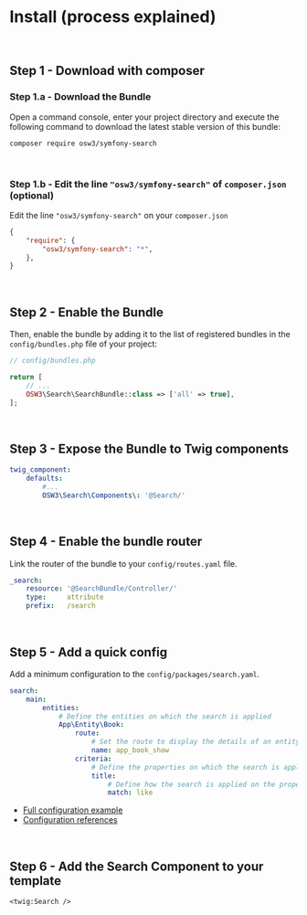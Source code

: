 # Install (process explained)

<br>

## Step 1 - Download with composer

### Step 1.a - Download the Bundle

Open a command console, enter your project directory and execute the
following command to download the latest stable version of this bundle:

```console
composer require osw3/symfony-search
```

<br>

### Step 1.b - Edit the line `"osw3/symfony-search"` of `composer.json` (optional)

Edit the line `"osw3/symfony-search"` on your `composer.json`

```json 
{
    "require": {
        "osw3/symfony-search": "*",
    },
}
```

<br>

## Step 2 - Enable the Bundle

Then, enable the bundle by adding it to the list of registered bundles
in the `config/bundles.php` file of your project:

```php 
// config/bundles.php

return [
    // ...
    OSW3\Search\SearchBundle::class => ['all' => true],
];
```

<br>

## Step 3 - Expose the Bundle to Twig components

```yaml
twig_component:
    defaults:
        #...
        OSW3\Search\Components\: '@Search/'
```

<br>

## Step 4 - Enable the bundle router

Link the router of the bundle to your `config/routes.yaml` file.

```yaml
_search:
    resource: '@SearchBundle/Controller/'
    type:     attribute
    prefix:   /search
```

<br>

## Step 5 - Add a quick config

Add a minimum configuration to the `config/packages/search.yaml`.

```yaml 
search:
    main:
        entities: 
            # Define the entities on which the search is applied
            App\Entity\Book: 
                route: 
                    # Set the route to display the details of an entity
                    name: app_book_show 
                criteria:
                    # Define the properties on which the search is applied
                    title: 
                        # Define how the search is applied on the property
                        match: like 
```

- [Full configuration example](./../configuration/full.md)
- [Configuration references](./../references/configuration.md)

<br>

## Step 6 - Add the Search Component to your template

```twig
<twig:Search />
```